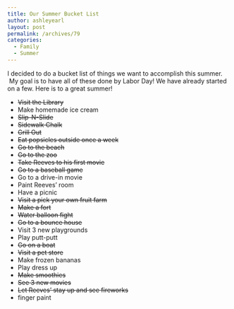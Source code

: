 ```yaml
---
title: Our Summer Bucket List
author: ashleyearl
layout: post
permalink: /archives/79
categories:
  - Family
  - Summer
---
```

I decided to do a bucket list of things we want to accomplish this summer.  My goal is to have all of these done by Labor Day! We have already started on a few. Here is to a great summer!

  * <del>Visit the Library</del>
  * Make homemade ice cream
  * <del>Slip-N-Slide</del>
  * <del>Sidewalk Chalk</del>
  * <del>Grill Out</del>
  * <del><span>Eat popsicles outside once a week</span></del>
  * <del>Go to the beach</del>
  * <del>Go to the zoo</del>
  * <del>Take Reeves to his first movie</del>
  * <del>Go to a baseball game</del>
  * Go to a drive-in movie
  * Paint Reeves&#8217; room
  * Have a picnic
  * <del>Visit a pick your own fruit farm</del>
  * <del>Make a fort</del>
  * <del>Water balloon fight</del>
  * <del>Go to a bounce house</del>
  * Visit 3 new playgrounds
  * Play putt-putt
  * <del>Go on a boat</del>
  * <del>Visit a pet store</del>
  * Make frozen bananas
  * Play dress up
  * <del>Make smoothies</del>
  * <del>See 3 new movies</del>
  * <del>Let Reeves&#8217; stay up and see fireworks</del>
  * finger paint